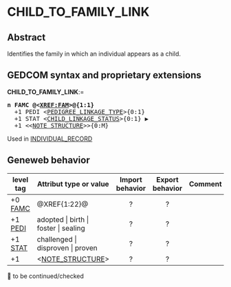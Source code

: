 ﻿<!-- licence GPL V2, cf https://github.com/TitiFix/geneweb -->
# CHILD_TO_FAMILY_LINK
## Abstract
Identifies the family in which an individual appears as a child.


## GEDCOM syntax and proprietary extensions

**CHILD_TO_FAMILY_LINK**:=
<pre>
<b>n FAMC @&lt;<a href=Ged.XREF_FAM.md>XREF:FAM</a>&gt;@{1:1}</b>
  +1 PEDI &lt;<a href=Ged.PEDIGREE_LINKAGE_TYPE.md>PEDIGREE_LINKAGE_TYPE</a>&gt;{0:1}
  +1 STAT &lt;<a href=Ged.CHILD_LINKAGE_STATUS.md>CHILD_LINKAGE_STATUS</a>&gt;{0:1} &#x25B6;
  +1 &lt;&lt;<a href=Ged.NOTE_STRUCTURE.md>NOTE_STRUCTURE</a>&gt;&gt;{0:M}
</pre>
Used in <a href=Ged.INDIVIDUAL_RECORD.md>INDIVIDUAL_RECORD</a><br />


## Geneweb behavior



level tag  | Attribut type or value | Import behavior | Export behavior  | Comment 
---------- | ------------- | :---------------: | :-----------------:| -----------
+0 <a href=Ged.GLOSSARY.md#famc>FAMC</a> | @XREF{1:22}@ | ? | ? | 
+1 <a href=Ged.GLOSSARY.md#pedi>PEDI</a> |  adopted \| birth \| foster \| sealing  | ? | ? | 
+1 <a href=Ged.GLOSSARY.md#stat>STAT</a> | challenged \| disproven \| proven | ? | ? | 
+1  | &lt;<a href=Ged.NOTE_STRUCTURE.md>NOTE_STRUCTURE</a>&gt; | ? | ? | 

🚧 to be continued/checked

